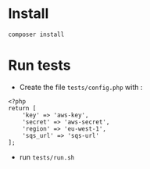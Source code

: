 # Install
`composer install`

# Run tests
* Create the file `tests/config.php` with :
```
<?php
return [
    'key' => 'aws-key',
    'secret' => 'aws-secret',
    'region' => 'eu-west-1',
    'sqs_url' => 'sqs-url'
];
```
* run `tests/run.sh`